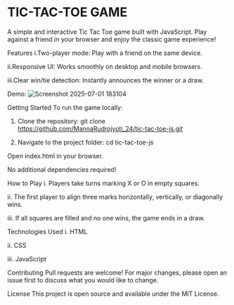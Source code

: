 # TIC-TAC-TOE GAME
A simple and interactive Tic Tac Toe game built with JavaScript. Play against a friend in your browser and enjoy the classic game experience!

Features
i.Two-player mode: Play with a friend on the same device.

ii.Responsive UI: Works smoothly on desktop and mobile browsers.

iii.Clear win/tie detection: Instantly announces the winner or a draw.

Demo: ![Screenshot 2025-07-01 183104](https://github.com/user-attachments/assets/fa2235cc-38c8-48f1-8840-5264c8d415ec)

Getting Started
To run the game locally:

1. Clone the repository:
git clone https://github.com/MannaRudrojyoti_24/tic-tac-toe-js.git


3. Navigate to the project folder:
cd tic-tac-toe-js


Open index.html in your browser.

No additional dependencies required!

How to Play
i. Players take turns marking X or O in empty squares.

ii. The first player to align three marks horizontally, vertically, or diagonally wins.

iii. If all squares are filled and no one wins, the game ends in a draw.

Technologies Used
i. HTML

ii. CSS

iii. JavaScript

Contributing
Pull requests are welcome! For major changes, please open an issue first to discuss what you would like to change.

License
This project is open source and available under the MIT License.




